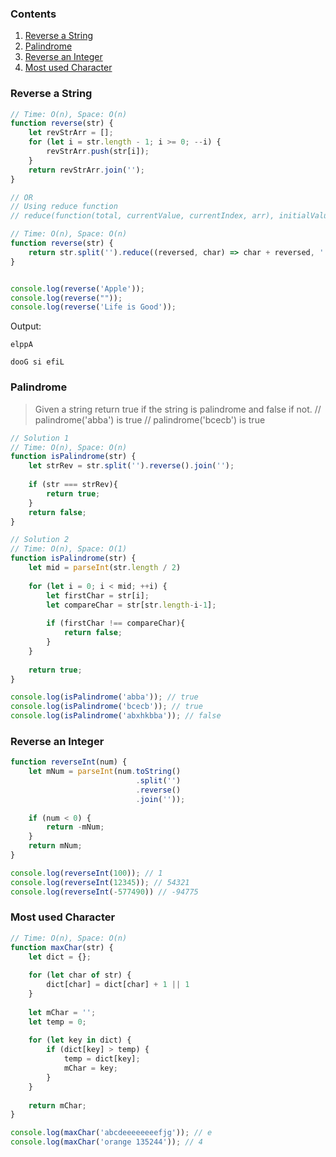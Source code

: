 ### Contents
1. [Reverse a String](#reverse-a-string)
2. [Palindrome](#palindrome)
3. [Reverse an Integer](#reverse-an-integer)
4. [Most used Character](#most-used-character)

### Reverse a String

```javascript
// Time: O(n), Space: O(n)
function reverse(str) {
    let revStrArr = [];
    for (let i = str.length - 1; i >= 0; --i) {
        revStrArr.push(str[i]);
    }
    return revStrArr.join('');
}

// OR
// Using reduce function
// reduce(function(total, currentValue, currentIndex, arr), initialValue)

// Time: O(n), Space: O(n)
function reverse(str) {
    return str.split('').reduce((reversed, char) => char + reversed, '');
}


console.log(reverse('Apple'));
console.log(reverse(""));
console.log(reverse('Life is Good'));
```

Output:
```
elppA

dooG si efiL
```

### Palindrome
> Given a string return true if the string is palindrome and false if not.
> // palindrome('abba') is true
> // palindrome('bcecb') is true

```javascript
// Solution 1
// Time: O(n), Space: O(n)
function isPalindrome(str) {
    let strRev = str.split('').reverse().join('');
    
    if (str === strRev){
        return true;
    }
    return false;
}

// Solution 2
// Time: O(n), Space: O(1)
function isPalindrome(str) {
    let mid = parseInt(str.length / 2)
    
    for (let i = 0; i < mid; ++i) {
        let firstChar = str[i];
        let compareChar = str[str.length-i-1];
        
        if (firstChar !== compareChar){
            return false;
        }
    }
    
    return true;
}

console.log(isPalindrome('abba')); // true
console.log(isPalindrome('bcecb')); // true 
console.log(isPalindrome('abxhkbba')); // false
```

### Reverse an Integer

```javascript
function reverseInt(num) {
    let mNum = parseInt(num.toString()
                            .split('')
                            .reverse()
                            .join(''));
    
    if (num < 0) {
        return -mNum;
    }
    return mNum;
}

console.log(reverseInt(100)); // 1
console.log(reverseInt(12345)); // 54321
console.log(reverseInt(-577490)) // -94775
```

### Most used Character

```javascript
// Time: O(n), Space: O(n)
function maxChar(str) {
    let dict = {};
    
    for (let char of str) {
        dict[char] = dict[char] + 1 || 1
    }
    
    let mChar = '';
    let temp = 0;
    
    for (let key in dict) {
        if (dict[key] > temp) {
            temp = dict[key];
            mChar = key;
        }
    }
    
    return mChar;
}

console.log(maxChar('abcdeeeeeeeefjg')); // e
console.log(maxChar('orange 135244')); // 4
```
